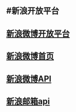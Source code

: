 #新浪开放平台
--------------

[新浪微博开放平台](http://open.weibo.com/)
-
[新浪微博首页](http://open.weibo.com/wiki/%E9%A6%96%E9%A1%B5)
-
[新浪微博API](http://open.weibo.com/wiki/%E5%BE%AE%E5%8D%9AAPI)
-
[新浪邮箱api](http://open.mail.sina.com.cn/index.php?module=api)
---------------------

